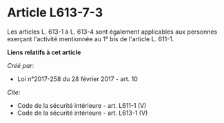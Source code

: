 # Article L613-7-3

Les articles L. 613-1 à L. 613-4 sont également applicables aux personnes exerçant l'activité mentionnée au 1° bis de
l'article L. 611-1.

**Liens relatifs à cet article**

_Créé par_:

  - Loi n°2017-258 du 28 février 2017 - art. 10

_Cite_:

  - Code de la sécurité intérieure - art. L611-1 (V)
  - Code de la sécurité intérieure - art. L613-1 (V)
